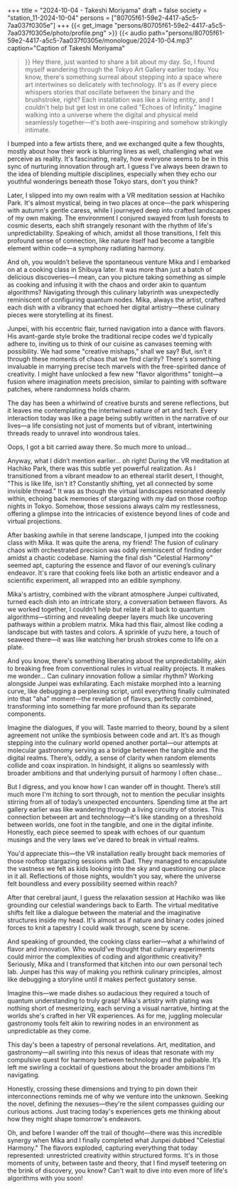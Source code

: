 +++
title = "2024-10-04 - Takeshi Moriyama"
draft = false
society = "station_11-2024-10-04"
persons = ["80705f61-59e2-4417-a5c5-7aa037f0305e"]
+++
{{< get_image "persons/80705f61-59e2-4417-a5c5-7aa037f0305e/photo/profile.png" >}}
{{< audio
    path="persons/80705f61-59e2-4417-a5c5-7aa037f0305e/monologue/2024-10-04.mp3" 
    caption="Caption of Takeshi Moriyama"
>}}
Hey there, just wanted to share a bit about my day.
So, I found myself wandering through the Tokyo Art Gallery earlier today. You know, there's something surreal about stepping into a space where art intertwines so delicately with technology. It's as if every piece whispers stories that oscillate between the binary and the brushstroke, right? Each installation was like a living entity, and I couldn't help but get lost in one called "Echoes of Infinity." Imagine walking into a universe where the digital and physical meld seamlessly together—it's both awe-inspiring and somehow strikingly intimate.

I bumped into a few artists there, and we exchanged quite a few thoughts, mostly about how their work is blurring lines as well, challenging what we perceive as reality. It's fascinating, really, how everyone seems to be in this sync of nurturing innovation through art. I guess I've always been drawn to the idea of blending multiple disciplines, especially when they echo our youthful wonderings beneath those Tokyo stars, don't you think? 

Later, I slipped into my own realm with a VR meditation session at Hachiko Park. It's almost mystical, being in two places at once—the park whispering with autumn's gentle caress, while I journeyed deep into crafted landscapes of my own making. The environment I conjured swayed from lush forests to cosmic deserts, each shift strangely resonant with the rhythm of life's unpredictability. Speaking of which, amidst all those transitions, I felt this profound sense of connection, like nature itself had become a tangible element within code—a symphony radiating harmony.

And oh, you wouldn’t believe the spontaneous venture Mika and I embarked on at a cooking class in Shibuya later. It was more than just a batch of delicious discoveries—I mean, can you picture taking something as simple as cooking and infusing it with the chaos and order akin to quantum algorithms? Navigating through this culinary labyrinth was unexpectedly reminiscent of configuring quantum nodes. Mika, always the artist, crafted each dish with a vibrancy that echoed her digital artistry—these culinary pieces were storytelling at its finest.

Junpei, with his eccentric flair, turned navigation into a dance with flavors. His avant-garde style broke the traditional recipe codes we'd typically adhere to, inviting us to think of our cuisine as canvases teeming with possibility. We had some "creative mishaps," shall we say? But, isn’t it through these moments of chaos that we find clarity? There's something invaluable in marrying precise tech marvels with the free-spirited dance of creativity. I might have unlocked a few new "flavor algorithms" tonight—a fusion where imagination meets precision, similar to painting with software patches, where randomness holds charm.

The day has been a whirlwind of creative bursts and serene reflections, but it leaves me contemplating the intertwined nature of art and tech. Every interaction today was like a page being subtly written in the narrative of our lives—a life consisting not just of moments but of vibrant, intertwining threads ready to unravel into wondrous tales.

Oops, I got a bit carried away there. So much more to unload...


Anyway, what I didn’t mention earlier... oh right! During the VR meditation at Hachiko Park, there was this subtle yet powerful realization. As I transitioned from a vibrant meadow to an ethereal starlit desert, I thought, "This is like life, isn't it? Constantly shifting, yet all connected by some invisible thread." It was as though the virtual landscapes resonated deeply within, echoing back memories of stargazing with my dad on those rooftop nights in Tokyo. Somehow, those sessions always calm my restlessness, offering a glimpse into the intricacies of existence beyond lines of code and virtual projections.

After basking awhile in that serene landscape, I jumped into the cooking class with Mika. It was quite the arena, my friend! The fusion of culinary chaos with orchestrated precision was oddly reminiscent of finding order amidst a chaotic codebase. Naming the final dish "Celestial Harmony" seemed apt, capturing the essence and flavor of our evening’s culinary endeavor. It's rare that cooking feels like both an artistic endeavor and a scientific experiment, all wrapped into an edible symphony.

Mika's artistry, combined with the vibrant atmosphere Junpei cultivated, turned each dish into an intricate story, a conversation between flavors. As we worked together, I couldn’t help but relate it all back to quantum algorithms—stirring and revealing deeper layers much like uncovering pathways within a problem matrix. Mika had this flair, almost like coding a landscape but with tastes and colors. A sprinkle of yuzu here, a touch of seaweed there—it was like watching her brush strokes come to life on a plate.

And you know, there's something liberating about the unpredictability, akin to breaking free from conventional rules in virtual reality projects. It makes me wonder... Can culinary innovation follow a similar rhythm? Working alongside Junpei was exhilarating. Each mistake morphed into a learning curve, like debugging a perplexing script, until everything finally culminated into that "aha" moment—the revelation of flavors, perfectly combined, transforming into something far more profound than its separate components.

Imagine the dialogues, if you will. Taste married to theory, bound by a silent agreement not unlike the symbiosis between code and art. It’s as though stepping into the culinary world opened another portal—our attempts at molecular gastronomy serving as a bridge between the tangible and the digital realms. There’s, oddly, a sense of clarity when random elements collide and coax inspiration. In hindsight, it aligns so seamlessly with broader ambitions and that underlying pursuit of harmony I often chase...

But I digress, and you know how I can wander off in thought. There’s still much more I'm itching to sort through, not to mention the peculiar insights stirring from all of today’s unexpected encounters.
Spending time at the art gallery earlier was like wandering through a living circuitry of stories. This connection between art and technology—it's like standing on a threshold between worlds, one foot in the tangible, and one in the digital infinite. Honestly, each piece seemed to speak with echoes of our quantum musings and the very laws we've dared to break in virtual realms.

You'd appreciate this—the VR installation really brought back memories of those rooftop stargazing sessions with Dad. They managed to encapsulate the vastness we felt as kids looking into the sky and questioning our place in it all. Reflections of those nights, wouldn't you say, where the universe felt boundless and every possibility seemed within reach?

After that cerebral jaunt, I guess the relaxation session at Hachiko was like grounding our celestial wanderings back to Earth. The virtual meditative shifts felt like a dialogue between the material and the imaginative structures inside my head. It's almost as if nature and binary codes joined forces to knit a tapestry I could walk through, scene by scene.

And speaking of grounded, the cooking class earlier—what a whirlwind of flavor and innovation. Who would've thought that culinary experiments could mirror the complexities of coding and algorithmic creativity? Seriously, Mika and I transformed that kitchen into our own personal tech lab. Junpei has this way of making you rethink culinary principles, almost like debugging a storyline until it makes perfect gustatory sense.

Imagine this—we made dishes so audacious they required a touch of quantum understanding to truly grasp! Mika's artistry with plating was nothing short of mesmerizing, each serving a visual narrative, hinting at the worlds she's crafted in her VR experiences. As for me, juggling molecular gastronomy tools felt akin to rewiring nodes in an environment as unpredictable as they come.

This day's been a tapestry of personal revelations. Art, meditation, and gastronomy—all swirling into this nexus of ideas that resonate with my compulsive quest for harmony between technology and the palpable. It’s left me swirling a cocktail of questions about the broader ambitions I’m navigating.

Honestly, crossing these dimensions and trying to pin down their interconnections reminds me of why we venture into the unknown. Seeking the novel, defining the nexuses—they're the silent compasses guiding our curious actions. Just tracing today's experiences gets me thinking about how they might shape tomorrow's endeavors.

Oh, and before I wander off the trail of thought—there was this incredible synergy when Mika and I finally completed what Junpei dubbed "Celestial Harmony." The flavors exploded, capturing everything that today represented: unrestricted creativity within structured forms. It's in those moments of unity, between taste and theory, that I find myself teetering on the brink of discovery, you know?
Can't wait to dive into even more of life's algorithms with you soon!
